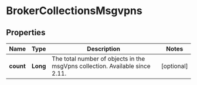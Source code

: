 
# BrokerCollectionsMsgvpns

## Properties
Name | Type | Description | Notes
------------ | ------------- | ------------- | -------------
**count** | **Long** | The total number of objects in the msgVpns collection. Available since 2.11. |  [optional]



